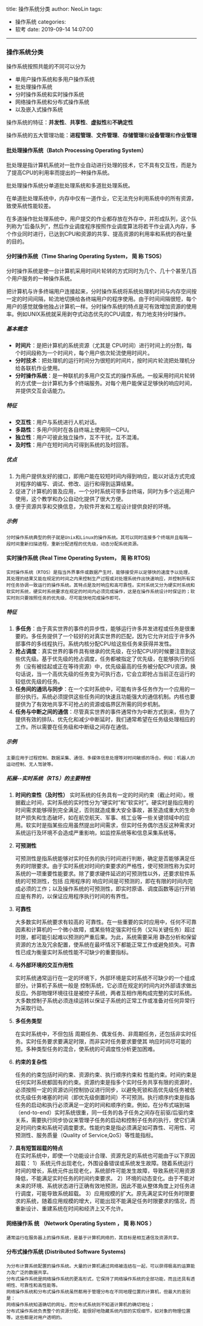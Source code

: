 title: 操作系统分类
author: NeoLin
tags:
  - 操作系统
categories:
  - 软考
date: 2019-09-14 14:07:00
---
### 操作系统分类

操作系统按照共能的不同可以分为

- 单用户操作系统和多用户操作系统
- 批处理操作系统
- 分时操作系统和实时操作系统
- 网络操作系统和分布式操作系统
- 以及嵌入式操作系统

<!-- more -->

操作系统的特征：**并发性**、**共享性**、**虚拟性**和**不确定性**

操作系统的五大管理功能：**进程管理**、**文件管理**、**存储管理**和**设备管理**和**作业管理**

#### 批处理操作系统（Batch Processing Operating System）

批处理是指计算机系统对一批作业自动进行处理的技术，它不具有交互性，而是为了提高CPU的利用率而提出的一种操作系统。
	
批处理操作系统分单道批处理系统和多道批处理系统。
	
在单道批处理系统中，内存中仅有一道作业，它无法充分利用系统中的所有资源，致使系统性能较差。
	
在多道操作批处理系统中，用户提交的作业都存放在外存中，并形成队列，这个队列称为“后备队列”，然后作业调度程序按照作业调度算法将若干作业调入内存，多个作业同时进行，已达到CPU和资源的共享、提高资源的利用率和系统的吞吐量的目的。

#### 分时操作系统（Time Sharing Operating System， 简 称 TSOS）

分时操作系统是使一台计算机采用时间片轮转的方式同时为几个、几十个甚至几百个用户服务的一种操作系统。
	
把计算机与许多终端用户连接起来，分时操作系统将系统处理机时间与内存空间按一定的时间间隔，轮流地切换给各终端用户的程序使用。由于时间间隔很短，每个用户的感觉就像他独占计算机一样。分时操作系统的特点是可有效增加资源的使用率。例如UNIX系统就采用剥夺式动态优先的CPU调度，有力地支持分时操作。

##### 基本概念

- **时间片**：是把计算机的系统资源（尤其是 CPU时间）进行时间上的分割，每个时间段称为一个时间片，每个用户依次轮流使用时间片。
- **分时技术**：把处理机的运行时间分为很短的时间片，按时间片轮流把处理机分给各联机作业使用。
- **分时操作系统**：是一种联机的多用户交互式的操作系统。一般采用时间片轮转的方式使一台计算机为多个终端服务。对每个用户能保证足够快的响应时间，并提供交互会话能力。

##### 特征

- **交互性**：用户与系统进行人机对话。
- **多路性**：多用户同时在各自终端上使用同一CPU。
- **独立性**：用户可彼此独立操作，互不干扰，互不混淆。
- **及时性**：用户在短时间内可得到系统的及时回答。

##### 优点

1. 为用户提供友好的接口，即用户能在较短时间内得到响应，能以对话方式完成对程序的编写、调试、修改、运行和得到运算结果。
2. 促进了计算机的普及应用，一个分时系统可带多台终端，同时为多个远近用户使用，这个教学和办公自动化提供了很大方便。
3. 便于资源共享和交换信息，为软件开发和工程设计提供良好的环境。

##### 示例

```
分时操作系统典型的例子就是Unix和Linux的操作系统。其可以同时连接多个终端并且每隔一段时间重新扫描进程，重新分配进程的优先级，动态分配系统资源。
```

#### 实时操作系统 (Real Time Operating System， 简 称 RTOS)

```
实时操作系统（RTOS）是指当外界事件或数据产生时，能够接受并以足够快的速度予以处理，其处理的结果又能在规定的时间之内来控制生产过程或对处理系统作出快速响应，并控制所有实时任务协调一致运行的操作系统。其特点是及时响应和高可靠性。实时系统又分为硬实时系统和软实时系统，硬实时系统要求在规定的时间内必须完成操作，这是在操作系统设计时保证的；软实时则只要按照任务的优先级，尽可能快地完成操作即可。
```

##### 特征

1. **多任务**：由于真实世界的事件的异步性，能够运行许多并发进程或任务是很重要的。多任务提供了一个较好的对真实世界的匹配，因为它允许对应于许多外部事件的多线程执行。系统内核分配CPU给这些任务来获得并发性。
2. **抢占调度**：真实世界的事件具有继承的优先级，在分配CPU的时候要注意到这些优先级。基于优先级的抢占调度，任务都被指定了优先级，在能够执行的任务（没有被挂起或正在等待资源）中，优先级最高的任务被分配CPU资源。换句话说，当一个高优先级的任务变为可执行态，它会立即抢占当前正在运行的较低优先级的任务。
3. **任务间的通讯与同步**：在一个实时系统中，可能有许多任务作为一个应用的一部分执行。系统必须提供这些任务间的快速且功能强大的通信机制。内核也要提供为了有效地共享不可抢占的资源或临界区所需的同步机制。
4. **任务与中断之间的通信**：尽管真实世界的事件通常作为中断方式到来，但为了提供有效的排队、优先化和减少中断延时，我们通常希望在任务级处理相应的工作。所以需要在任务级和中断级之间存在通信。

##### 示例

```
主要应用于过程控制、数据采集、通信、多媒体信息处理等对时间敏感的场合。例如：机器人的运动控制、无人驾驶等。
```



##### 拓展--实时系统（RTS）的主要特性

1. **时间约束性（及时性）**
   实时系统的任务具有一定的时间约束（截止时间）。根据截止时间，实时系统的实时性分为“硬实时”和“软实时”。硬实时是指应用的时间需求能够得到完全满足，否则就造成重大安全事故，甚至造成重大的生命财产损失和生态破坏，如在航空航天、军事、核工业等一些关键领域中的应用。软实时是指某些应用虽然提出时间需求，但实时任务偶尔违反这种需求对系统运行及环境不会造成严重影响，如监控系统等和信息采集系统等。

2. **可预测性**

   可预测性是指系统能够对实时任务的执行时间进行判断，确定是否能够满足任务的时限要求。由于实时系统对时间约束要求的严格性，使可预测性称为实时系统的一项重要性能要求。除了要求硬件延迟的可预测性以外，还要求软件系统的可预测性，包括
   应用程序的 响应时间是可预测的，即在有限的时间内完成必须的工作；以及操作系统的可预测性，即实时原语、调度函数等运行开销应是有界的，以保证应用程序执行时间的有界性。

3. **可靠性**

   大多数实时系统要求有较高的 可靠性。在一些重要的实时应用中，任何不可靠因素和计算机的一个微小故障，或某些特定强实时任务（又叫关键任务）超过时限，都可能引起难以预测的严重后果。为此，系统需要采用
   静态分析和保留资源的方法及冗余配置，使系统在最坏情况下都能正常工作或避免损失。可靠性已成为衡量实时系统性能不可缺少的重要指标。

4. **与外部环境的交互作用性**

   实时系统通常运行在一定的环境下，外部环境是实时系统不可缺少的一个组成部分。计算机子系统一般是 控制系统，它必须在规定的时间内对外部请求做出反应。外部物理环境往往是被控子系统，两者互相作用构成完整的实时系统。大多数控制子系统必须连续运转以保证子系统的正常工作或准备对任何异常行为采取行动。

5. **多任务类型**

   在实时系统中，不但包括
   周期任务、偶发任务、非周期任务，还包括非实时任务。实时任务要求要满足时限，而非实时任务要求要使其 响应时间尽可能的短。多种类型任务的混合，使系统的可调度性分析更加困难。

6. **约束的复杂性**

   任务的约束包括时间约束、资源约束、执行顺序约束和 性能约束。时间约束是任何实时系统都固有的约束。资源约束是指多个实时任务共享有限的资源时，必须按照一定的资源访问控制协议进行同步，以避免死锁和高优先级任务被低优先级任务堵塞的时间（即优先级倒置时间）不可预测。执行顺序约束是指各任务的启动和执行必须满足一定的时间和顺序约束。例如，在分布式端到端（end-to-end）实时系统很重，同一任务的各子任务之间存在前驱/后驱约束关系，需要执行同步协议来管理子任务的启动和控制子任务的执行，使它们满足时间约束和系统可调度要求。性能约束是指必须满足如可靠性、可用性、可预测性、服务质量（Quality of Service,QoS）等性能指标。

7. **具有短暂超载的特点**	
   在实时系统中，即使一个功能设计合理、资源充足的系统也可能由于以下原因超载：
   1）系统元件出现老化，外围设备错误或系统发生故障。随着系统运行时间的增长，系统元件出现老化，系统部件可能发生故障，导致系统可用资源降低，不能满足实时任务的时间约束要求。
   2）环境的动态变化。由于不能对未来的环境、系统状态进行正确有效地预测，因此不能从整体角度上对任务进行调度，可能导致系统超载。
   3）应用规模的扩大。原先满足实时任务时限要求的系统，随着应用规模的增大，可能出现不能满足任务时限要求的情况，而重新设计、重建系统在时间和经济上又不允许。



#### 网络操作系 统 （Network Operating System ， 简 称 NOS ）

```
通常运行在服务器上的操作系统，是基于计算机网络的，其目标是相互通信及资源共享。
```

#### 分布式操作系统 (Distributed Software Systems)

```
为分布计算系统配置的操作系统。大量的计算机通过网络被连结在一起，可以获得极高的运算能力及广泛的数据共享。
分布式操作系统是网络操作系统的更高形式，它保持了网络操作系统的全部功能，而且还具有透明性、可靠性和高性能等。	
网络操作系统和分布式操作系统虽然都用于管理分布在不同地理位置的计算机，但最大的差别是：
网络操作系统知道确切的网址，而分布式系统则不知道计算机的确切地址；
分布式操作系统负责整个的资源分配，能很好地隐藏系统内部的实现细节，如对象的物理位置等。这些都是对用户透明的。
```